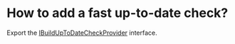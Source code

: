 How to add a fast up-to-date check?
===================================

Export the [IBuildUpToDateCheckProvider](http://index/#Microsoft.VisualStudio.ProjectSystem.V12Only/Build/IBuildUpToDateCheckProvider.cs.html)
interface.

